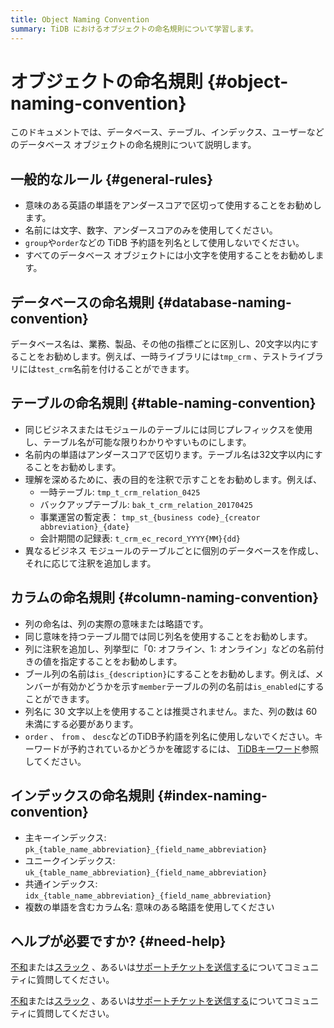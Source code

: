 ```yaml
---
title: Object Naming Convention
summary: TiDB におけるオブジェクトの命名規則について学習します。
---
```


# オブジェクトの命名規則 {#object-naming-convention}

このドキュメントでは、データベース、テーブル、インデックス、ユーザーなどのデータベース オブジェクトの命名規則について説明します。

## 一般的なルール {#general-rules}

-   意味のある英語の単語をアンダースコアで区切って使用することをお勧めします。
-   名前には文字、数字、アンダースコアのみを使用してください。
-   `group`や`order`などの TiDB 予約語を列名として使用しないでください。
-   すべてのデータベース オブジェクトには小文字を使用することをお勧めします。

## データベースの命名規則 {#database-naming-convention}

データベース名は、業務、製品、その他の指標ごとに区別し、20文字以内にすることをお勧めします。例えば、一時ライブラリには`tmp_crm` 、テストライブラリには`test_crm`名前を付けることができます。

## テーブルの命名規則 {#table-naming-convention}

-   同じビジネスまたはモジュールのテーブルには同じプレフィックスを使用し、テーブル名が可能な限りわかりやすいものにします。
-   名前内の単語はアンダースコアで区切ります。テーブル名は32文字以内にすることをお勧めします。
-   理解を深めるために、表の目的を注釈で示すことをお勧めします。例えば、
    -   一時テーブル: `tmp_t_crm_relation_0425`
    -   バックアップテーブル: `bak_t_crm_relation_20170425`
    -   事業運営の暫定表： `tmp_st_{business code}_{creator abbreviation}_{date}`
    -   会計期間の記録表: `t_crm_ec_record_YYYY{MM}{dd}`
-   異なるビジネス モジュールのテーブルごとに個別のデータベースを作成し、それに応じて注釈を追加します。

## カラムの命名規則 {#column-naming-convention}

-   列の命名は、列の実際の意味または略語です。
-   同じ意味を持つテーブル間では同じ列名を使用することをお勧めします。
-   列に注釈を追加し、列挙型に「0: オフライン、1: オンライン」などの名前付きの値を指定することをお勧めします。
-   ブール列の名前は`is_{description}`にすることをお勧めします。例えば、メンバーが有効かどうかを示す`member`テーブルの列の名前は`is_enabled`にすることができます。
-   列名に 30 文字以上を使用することは推奨されません。また、列の数は 60 未満にする必要があります。
-   `order` 、 `from` 、 `desc`などのTiDB予約語を列名に使用しないでください。キーワードが予約されているかどうかを確認するには、 [TiDBキーワード](/keywords.md)参照してください。

## インデックスの命名規則 {#index-naming-convention}

-   主キーインデックス: `pk_{table_name_abbreviation}_{field_name_abbreviation}`
-   ユニークインデックス: `uk_{table_name_abbreviation}_{field_name_abbreviation}`
-   共通インデックス: `idx_{table_name_abbreviation}_{field_name_abbreviation}`
-   複数の単語を含むカラム名: 意味のある略語を使用してください

## ヘルプが必要ですか? {#need-help}

<CustomContent platform="tidb">

[不和](https://discord.gg/DQZ2dy3cuc?utm_source=doc)または[スラック](https://slack.tidb.io/invite?team=tidb-community&#x26;channel=everyone&#x26;ref=pingcap-docs) 、あるいは[サポートチケットを送信する](/support.md)についてコミュニティに質問してください。

</CustomContent>

<CustomContent platform="tidb-cloud">

[不和](https://discord.gg/DQZ2dy3cuc?utm_source=doc)または[スラック](https://slack.tidb.io/invite?team=tidb-community&#x26;channel=everyone&#x26;ref=pingcap-docs) 、あるいは[サポートチケットを送信する](https://tidb.support.pingcap.com/)についてコミュニティに質問してください。

</CustomContent>
